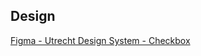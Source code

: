 <!-- @license CC0-1.0 -->

<!-- markdownlint-disable first-line-h1 -->

## Design

[Figma - Utrecht Design System - Checkbox](https://www.figma.com/file/msb3CfQBefPoruqNQ968Zh/Utrecht-Design-System?node-id=302%3A3302)
